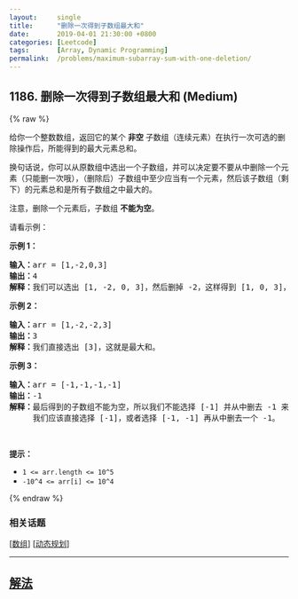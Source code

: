 ```yaml
---
layout:     single
title:      "删除一次得到子数组最大和"
date:       2019-04-01 21:30:00 +0800
categories: [Leetcode]
tags:       [Array, Dynamic Programming]
permalink:  /problems/maximum-subarray-sum-with-one-deletion/
---
```


## 1186. 删除一次得到子数组最大和 (Medium)

{% raw %}

<p>给你一个整数数组，返回它的某个&nbsp;<strong>非空</strong> 子数组（连续元素）在执行一次可选的删除操作后，所能得到的最大元素总和。</p>

<p>换句话说，你可以从原数组中选出一个子数组，并可以决定要不要从中删除一个元素（只能删一次哦），（删除后）子数组中至少应当有一个元素，然后该子数组（剩下）的元素总和是所有子数组之中最大的。</p>

<p>注意，删除一个元素后，子数组 <strong>不能为空</strong>。</p>

<p>请看示例：</p>

<p><strong>示例 1：</strong></p>

<pre><strong>输入：</strong>arr = [1,-2,0,3]
<strong>输出：</strong>4
<strong>解释：</strong>我们可以选出 [1, -2, 0, 3]，然后删掉 -2，这样得到 [1, 0, 3]，和最大。</pre>

<p><strong>示例 2：</strong></p>

<pre><strong>输入：</strong>arr = [1,-2,-2,3]
<strong>输出：</strong>3
<strong>解释：</strong>我们直接选出 [3]，这就是最大和。
</pre>

<p><strong>示例 3：</strong></p>

<pre><strong>输入：</strong>arr = [-1,-1,-1,-1]
<strong>输出：</strong>-1
<strong>解释：</strong>最后得到的子数组不能为空，所以我们不能选择 [-1] 并从中删去 -1 来得到 0。
     我们应该直接选择 [-1]，或者选择 [-1, -1] 再从中删去一个 -1。
</pre>

<p>&nbsp;</p>

<p><strong>提示：</strong></p>

<ul>
	<li><code>1 &lt;= arr.length &lt;= 10^5</code></li>
	<li><code>-10^4 &lt;= arr[i] &lt;= 10^4</code></li>
</ul>

{% endraw %}

### 相关话题
  [[数组](https://github.com/openset/leetcode/tree/master/tag/array/README.md)]
  [[动态规划](https://github.com/openset/leetcode/tree/master/tag/dynamic-programming/README.md)]

---

## [解法](https://github.com/openset/leetcode/tree/master/problems/maximum-subarray-sum-with-one-deletion)
